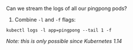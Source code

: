 Can we stream the logs of all our pingpong pods?

1. Combine `-l` and `-f` flags:

```execute
kubectl logs -l app=pingpong --tail 1 -f
```

*Note: this is only possible since Kubernetes 1.14*